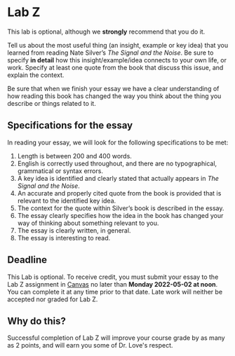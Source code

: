 # Lab Z

This lab is optional, although we **strongly** recommend that you do it. 

Tell us about the most useful thing (an insight, example or key idea) that you learned from reading Nate Silver’s *The Signal and the Noise*. Be sure to specify **in detail** how this insight/example/idea connects
to your own life, or work. Specify at least one quote from the book that discuss this issue, and explain the context.

Be sure that when we finish your essay we have a clear understanding of how reading this book has changed the way you think about the thing you describe or things related to it.

## Specifications for the essay

In reading your essay, we will look for the following specifications to be met:

1.  Length is between 200 and 400 words.
2.  English is correctly used throughout, and there are no typographical, grammatical or syntax errors.
3.  A key idea is identified and clearly stated that actually appears in *The Signal and the Noise*.
4.  An accurate and properly cited quote from the book is provided that is relevant to the identified key idea.
5.  The context for the quote within Silver’s book is described in the essay.
6.  The essay clearly specifies how the idea in the book has changed your way of thinking about something relevant to you.
7.  The essay is clearly written, in general.
8.  The essay is interesting to read.

## Deadline

This Lab is optional. To receive credit, you must submit your essay to the Lab Z assignment in [Canvas](https://canvas.case.edu/) no later than **Monday 2022-05-02 at noon**. You can complete it at any time prior to that date. Late work will neither be accepted nor graded for Lab Z.

## Why do this?

Successful completion of Lab Z will improve your course grade by as many as 2 points, and will earn you some of Dr. Love's respect.


